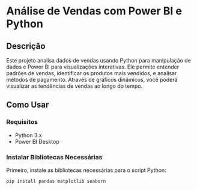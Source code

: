 # Análise de Vendas com Power BI e Python

## Descrição
Este projeto analisa dados de vendas usando Python para manipulação de dados e Power BI para visualizações interativas. Ele permite entender padrões de vendas, identificar os produtos mais vendidos, e analisar métodos de pagamento. Através de gráficos dinâmicos, você poderá visualizar as tendências de vendas ao longo do tempo.

## Como Usar

### Requisitos
- Python 3.x
- Power BI Desktop

### Instalar Bibliotecas Necessárias
Primeiro, instale as bibliotecas necessárias para o script Python:

```bash
pip install pandas matplotlib seaborn

